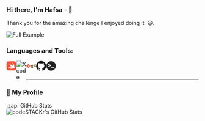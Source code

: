 ### Hi there, I'm Hafsa - 👋

Thank you for the amazing challenge I enjoyed doing it  😃. 


<img src="cooperTest.giff"   alt="Full Example"/>

 
 ### Languages and Tools:


<img align="left" alt="Swift" width="26px" src="https://github.com/devicons/devicon/blob/master/icons/swift/swift-original.svg" />
<img align="left" alt="Xcode" width="26px" src="https://developer.apple.com/design/human-interface-guidelines/macos/images/app-icon-realistic-materials.png" />
<img align="left" alt="Git" width="26px" src="https://raw.githubusercontent.com/github/explore/80688e429a7d4ef2fca1e82350fe8e3517d3494d/topics/git/git.png" />
<img align="left" alt="GitHub" width="26px" src="https://raw.githubusercontent.com/github/explore/78df643247d429f6cc873026c0622819ad797942/topics/github/github.png" />
<img align="left" alt="Terminal" width="26px" src="https://raw.githubusercontent.com/github/explore/80688e429a7d4ef2fca1e82350fe8e3517d3494d/topics/terminal/terminal.png" />

<br />
<br />

---



### 📕 My Profile 

  <summary>:zap: GitHub Stats</summary>

  <img align="left" alt="codeSTACKr's GitHub Stats" src="https://github-readme-stats.codestackr.vercel.app/api?username=codeSTACKr&show_icons=true&hide_border=true" />

